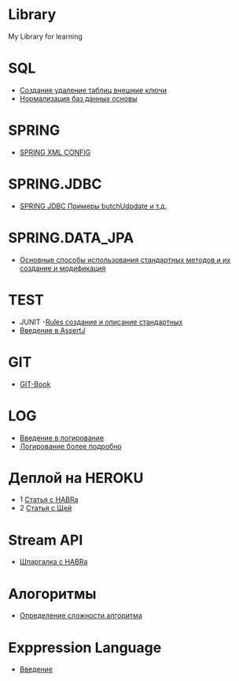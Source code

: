 # Library
My Library for learning
# SQL
- [Создание удаление таблиц внешние ключи](https://metanit.com/sql/mysql/2.5.php)
- [Нормализация баз данных основы](https://info-comp.ru/database-normalization)
# SPRING
- [SPRING XML CONFIG ](https://beginner-mercenary.blogspot.com/2018/08/24-bean-c-xml.html)
# SPRING.JDBC
- [SPRING JDBC Примеры butchUdpdate и т.д. ](https://coderlessons.com/tutorials/java-tekhnologii/uznai-vesnu-jdbc/spring-jdbc-kratkoe-rukovodstvo)
# SPRING.DATA_JPA
- [Основные способы использования стандартных методов и их создание и модификация](https://habr.com/ru/post/435114/)
# TEST
- JUNIT
-[Rules создание и описание стандартных](http://blog.qatools.ru/junit/junit-rules-tutorial)
- [Введение в AssertJ](https://www.codeflow.site/ru/article/introduction-to-assertj)
# GIT
- [GIT-Book](https://git-scm.com/book/ru/v2)
# LOG
- [Введение в логирование](https://javarush.ru/groups/posts/2388-logirovanie-chto-kak-gde-i-chem)
- [Логирование более подробно](http://www.skipy.ru/useful/logging.html#log4j_sl)
# Деплой на HEROKU
- 1 [Статья с HABRа](https://habr.com/ru/post/232679/)
- 2 [Статья с Щей](https://xn--e1ai0c.xn--p1ai/article.php?id=11)
# Stream API
- [Шпаргалка с HABRа](https://habr.com/ru/company/luxoft/blog/270383/)
# Алогоритмы
- [Определение сложности алгоритма](https://habr.com/ru/post/104219/)
# Exppression Language
- [Введение](https://metanit.com/java/javaee/3.9.php)
